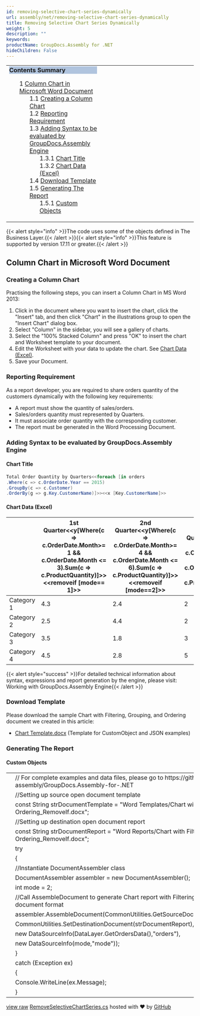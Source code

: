 ```yaml
---
id: removing-selective-chart-series-dynamically
url: assembly/net/removing-selective-chart-series-dynamically
title: Removing Selective Chart Series Dynamically
weight: 5
description: ""
keywords: 
productName: GroupDocs.Assembly for .NET
hideChildren: False
---
```

<table class="sectionMacro" border="0" cellpadding="5" cellspacing="0" width="100%"><tbody><tr><td valign="top" width="50%"><div class="panel" style="border-top-width: 1px; border-right-width: 1px; border-bottom-width: 1px; border-left-width: 1px;"><div class="panelHeader" style="border-bottom-width: 1px; background-color: rgb(176, 196, 222);"><b>Contents Summary</b></div><div class="panelContent"><style type="text/css">div.rbtoc1590388622973 { padding-top: 0px; padding-right: 0px; padding-bottom: 0px; padding-left: 0px; }div.rbtoc1590388622973 ul { list-style-type: none; list-style-image: none; margin-left: 0px; }div.rbtoc1590388622973 li { margin-left: 0px; padding-left: 0px; }</style><div class="toc rbtoc1590388622973"><ul class="toc-indentation"><li><span class="TOCOutline">1</span> <a href="#RemovingSelectiveChartSeriesDynamically-ColumnChartinMicrosoftWordDocument">Column Chart in Microsoft Word Document</a><ul class="toc-indentation"><li><span class="TOCOutline">1.1</span> <a href="#RemovingSelectiveChartSeriesDynamically-CreatingaColumnChart">Creating a Column Chart</a></li><li><span class="TOCOutline">1.2</span> <a href="#RemovingSelectiveChartSeriesDynamically-ReportingRequirement">Reporting Requirement</a></li><li><span class="TOCOutline">1.3</span> <a href="#RemovingSelectiveChartSeriesDynamically-AddingSyntaxtobeevaluatedbyGroupDocs.AssemblyEngine">Adding Syntax to be evaluated by GroupDocs.Assembly Engine</a><ul class="toc-indentation"><li><span class="TOCOutline">1.3.1</span> <a href="#RemovingSelectiveChartSeriesDynamically-ChartTitle">Chart Title</a></li><li><span class="TOCOutline">1.3.2</span> <a href="#RemovingSelectiveChartSeriesDynamically-ChartData(Excel)">Chart Data (Excel)</a></li></ul></li><li><span class="TOCOutline">1.4</span> <a href="#RemovingSelectiveChartSeriesDynamically-DownloadTemplate">Download Template</a></li><li><span class="TOCOutline">1.5</span> <a href="#RemovingSelectiveChartSeriesDynamically-GeneratingTheReport">Generating The Report</a><ul class="toc-indentation"><li><span class="TOCOutline">1.5.1</span> <a href="#RemovingSelectiveChartSeriesDynamically-CustomObjects">Custom Objects</a></li></ul></li></ul></li></ul></div></div></div></td><td valign="top" width="15%">&nbsp;</td><td valign="top" width="35%">&nbsp;</td></tr></tbody></table>

{{< alert style="info" >}}The code uses some of the objects defined in The Business Layer.{{< /alert >}}{{< alert style="info" >}}This feature is supported by version 17.11 or greater.{{< /alert >}}

## Column Chart in Microsoft Word Document

### Creating a Column Chart

Practising the following steps, you can insert a Column Chart in MS Word 2013:

1.  Click in the document where you want to insert the chart, click the "Insert" tab, and then click "Chart" in the illustrations group to open the "Insert Chart" dialog box.
2.  Select "Column" in the sidebar, you will see a gallery of charts.
3.  Select the "100% Stacked Column" and press "OK" to insert the chart and Worksheet template to your document.
4.  Edit the Worksheet with your data to update the chart. See [Chart Data (Excel)](Removing%2BSelective%2BChart%2BSeries%2BDynamically.html).
5.  Save your Document.

### Reporting Requirement

As a report developer, you are required to share orders quantity of the customers dynamically with the following key requirements:

*   A report must show the quantity of sales/orders.
*   Sales/orders quantity must represented by Quarters.
*   It must associate order quantity with the corresponding customer.
*   The report must be generated in the Word Processing Document.

### Adding Syntax to be evaluated by GroupDocs.Assembly Engine

#### Chart Title

```csharp
Total Order Quantity by Quarters<<foreach [in orders
.Where(c => c.OrderDate.Year == 2015)
.GroupBy(c => c.Customer)
.OrderBy(g => g.Key.CustomerName)]>><<x [Key.CustomerName]>>

```

#### Chart Data (Excel)

|   | 1st Quarter<<y[Where(c => c.OrderDate.Month>= 1 && c.OrderDate.Month <= 3).Sum(c => c.ProductQuantity)]>><<removeif [mode== 1]>> | 2nd Quarter<<y[Where(c => c.OrderDate.Month>= 4 && c.OrderDate.Month <= 6).Sum(c => c.ProductQuantity)]>><<removeif [mode==2]>> | 3rd Quarter<<y[Where(c => c.OrderDate.Month>= 7 && c.OrderDate.Month <= 9).Sum(c => c.ProductQuantity)]>> | 4th Quarter<<y[Where(c => c.OrderDate.Month>= 10 && c.OrderDate.Month <= 12).Sum(c => c.ProductQuantity)]>> |
| --- | --- | --- | --- | --- |
| Category 1 | 4.3 | 2.4 | 2 | 3 |
| Category 2 | 2.5 | 4.4 | 2 | 2 |
| Category 3 | 3.5 | 1.8 | 3 | 5 |
| Category 4 | 4.5 | 2.8 | 5 | 2 |

{{< alert style="success" >}}For detailed technical information about syntax, expressions and report generation by the engine, please visit: Working with GroupDocs.Assembly Engine{{< /alert >}}

### Download Template

Please download the sample Chart with Filtering, Grouping, and Ordering document we created in this article:

*   [Chart Template.docx](https://github.com/aliahmedgroupdocs/GroupDocs.Assembly-for-.NET/blob/master/Examples/Data/Source/Word%20Templates/Chart%20with%20Filtering%2C%20Grouping%2C%20and%20Ordering_RemoveIf.docx) (Template for CustomObject and JSON examples) 

### Generating The Report

#### Custom Objects

<table class="highlight tab-size js-file-line-container" data-tab-size="8" data-paste-markdown-skip=""><tbody><tr><td id="file-removeselectivechartseries-cs-L1" class="blob-num js-line-number" data-line-number="1"></td><td id="file-removeselectivechartseries-cs-LC1" class="blob-code blob-code-inner js-file-line"><span class="pl-c"><span class="pl-c">//</span> For complete examples and data files, please go to https://github.com/groupdocs-assembly/GroupDocs.Assembly-for-.NET</span></td></tr><tr><td id="file-removeselectivechartseries-cs-L2" class="blob-num js-line-number" data-line-number="2"></td><td id="file-removeselectivechartseries-cs-LC2" class="blob-code blob-code-inner js-file-line"><span class="pl-c"><span class="pl-c">//</span>Setting up source open document template</span></td></tr><tr><td id="file-removeselectivechartseries-cs-L3" class="blob-num js-line-number" data-line-number="3"></td><td id="file-removeselectivechartseries-cs-LC3" class="blob-code blob-code-inner js-file-line"><span class="pl-k">const</span> <span class="pl-en">String</span> <span class="pl-smi">strDocumentTemplate</span> <span class="pl-k">=</span> <span class="pl-s"><span class="pl-pds">"</span>Word Templates/Chart with Filtering, Grouping, and Ordering_RemoveIf.docx<span class="pl-pds">"</span></span>;</td></tr><tr><td id="file-removeselectivechartseries-cs-L4" class="blob-num js-line-number" data-line-number="4"></td><td id="file-removeselectivechartseries-cs-LC4" class="blob-code blob-code-inner js-file-line"><span class="pl-c"><span class="pl-c">//</span>Setting up destination open document report</span></td></tr><tr><td id="file-removeselectivechartseries-cs-L5" class="blob-num js-line-number" data-line-number="5"></td><td id="file-removeselectivechartseries-cs-LC5" class="blob-code blob-code-inner js-file-line"><span class="pl-k">const</span> <span class="pl-en">String</span> <span class="pl-smi">strDocumentReport</span> <span class="pl-k">=</span> <span class="pl-s"><span class="pl-pds">"</span>Word Reports/Chart with Filtering, Grouping, and Ordering_RemoveIf.docx<span class="pl-pds">"</span></span>;</td></tr><tr><td id="file-removeselectivechartseries-cs-L6" class="blob-num js-line-number" data-line-number="6"></td><td id="file-removeselectivechartseries-cs-LC6" class="blob-code blob-code-inner js-file-line"><span class="pl-k">try</span></td></tr><tr><td id="file-removeselectivechartseries-cs-L7" class="blob-num js-line-number" data-line-number="7"></td><td id="file-removeselectivechartseries-cs-LC7" class="blob-code blob-code-inner js-file-line">{</td></tr><tr><td id="file-removeselectivechartseries-cs-L8" class="blob-num js-line-number" data-line-number="8"></td><td id="file-removeselectivechartseries-cs-LC8" class="blob-code blob-code-inner js-file-line"><span class="pl-c"><span class="pl-c">//</span>Instantiate DocumentAssembler class</span></td></tr><tr><td id="file-removeselectivechartseries-cs-L9" class="blob-num js-line-number" data-line-number="9"></td><td id="file-removeselectivechartseries-cs-LC9" class="blob-code blob-code-inner js-file-line"><span class="pl-en">DocumentAssembler</span> <span class="pl-smi">assembler</span> <span class="pl-k">=</span> <span class="pl-k">new</span> <span class="pl-en">DocumentAssembler</span>();</td></tr><tr><td id="file-removeselectivechartseries-cs-L10" class="blob-num js-line-number" data-line-number="10"></td><td id="file-removeselectivechartseries-cs-LC10" class="blob-code blob-code-inner js-file-line"><span class="pl-k">int</span> <span class="pl-smi">mode</span> <span class="pl-k">=</span> <span class="pl-c1">2</span>;</td></tr><tr><td id="file-removeselectivechartseries-cs-L11" class="blob-num js-line-number" data-line-number="11"></td><td id="file-removeselectivechartseries-cs-LC11" class="blob-code blob-code-inner js-file-line"><span class="pl-c"><span class="pl-c">//</span>Call AssembleDocument to generate Chart report with Filtering, Grouping, and Ordering in document format</span></td></tr><tr><td id="file-removeselectivechartseries-cs-L12" class="blob-num js-line-number" data-line-number="12"></td><td id="file-removeselectivechartseries-cs-LC12" class="blob-code blob-code-inner js-file-line"><span class="pl-smi">assembler</span>.<span class="pl-en">AssembleDocument</span>(<span class="pl-smi">CommonUtilities</span>.<span class="pl-en">GetSourceDocument</span>(<span class="pl-smi">strDocumentTemplate</span>),</td></tr><tr><td id="file-removeselectivechartseries-cs-L13" class="blob-num js-line-number" data-line-number="13"></td><td id="file-removeselectivechartseries-cs-LC13" class="blob-code blob-code-inner js-file-line"><span class="pl-smi">CommonUtilities</span>.<span class="pl-en">SetDestinationDocument</span>(<span class="pl-smi">strDocumentReport</span>),</td></tr><tr><td id="file-removeselectivechartseries-cs-L14" class="blob-num js-line-number" data-line-number="14"></td><td id="file-removeselectivechartseries-cs-LC14" class="blob-code blob-code-inner js-file-line"><span class="pl-k">new</span> <span class="pl-en">DataSourceInfo</span>(<span class="pl-smi">DataLayer</span>.<span class="pl-en">GetOrdersData</span>(),<span class="pl-s"><span class="pl-pds">"</span>orders<span class="pl-pds">"</span></span>),</td></tr><tr><td id="file-removeselectivechartseries-cs-L15" class="blob-num js-line-number" data-line-number="15"></td><td id="file-removeselectivechartseries-cs-LC15" class="blob-code blob-code-inner js-file-line"><span class="pl-k">new</span> <span class="pl-en">DataSourceInfo</span>(<span class="pl-smi">mode</span>,<span class="pl-s"><span class="pl-pds">"</span>mode<span class="pl-pds">"</span></span>));</td></tr><tr><td id="file-removeselectivechartseries-cs-L16" class="blob-num js-line-number" data-line-number="16"></td><td id="file-removeselectivechartseries-cs-LC16" class="blob-code blob-code-inner js-file-line">}</td></tr><tr><td id="file-removeselectivechartseries-cs-L17" class="blob-num js-line-number" data-line-number="17"></td><td id="file-removeselectivechartseries-cs-LC17" class="blob-code blob-code-inner js-file-line"><span class="pl-k">catch</span> (<span class="pl-en">Exception</span> <span class="pl-smi">ex</span>)</td></tr><tr><td id="file-removeselectivechartseries-cs-L18" class="blob-num js-line-number" data-line-number="18"></td><td id="file-removeselectivechartseries-cs-LC18" class="blob-code blob-code-inner js-file-line">{</td></tr><tr><td id="file-removeselectivechartseries-cs-L19" class="blob-num js-line-number" data-line-number="19"></td><td id="file-removeselectivechartseries-cs-LC19" class="blob-code blob-code-inner js-file-line"><span class="pl-smi">Console</span>.<span class="pl-en">WriteLine</span>(<span class="pl-smi">ex</span>.<span class="pl-smi">Message</span>);</td></tr><tr><td id="file-removeselectivechartseries-cs-L20" class="blob-num js-line-number" data-line-number="20"></td><td id="file-removeselectivechartseries-cs-LC20" class="blob-code blob-code-inner js-file-line">}</td></tr></tbody></table>

[view raw](https://gist.github.com/GroupDocsGists/b44bbcc5a2ca4b9f6fd0c854e792902f/raw/06c067543310832fbd424a101e074ad7096303c3/RemoveSelectiveChartSeries.cs) [RemoveSelectiveChartSeries.cs](https://gist.github.com/GroupDocsGists/b44bbcc5a2ca4b9f6fd0c854e792902f#file-removeselectivechartseries-cs) hosted with ❤ by [GitHub](https://github.com)
